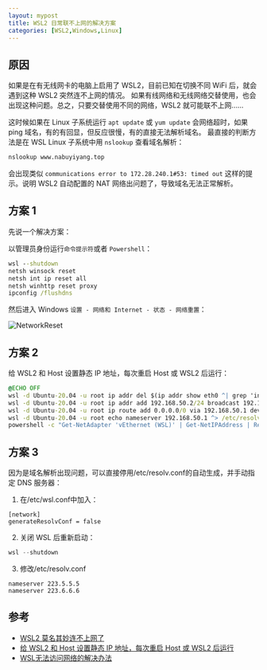 ```yaml
---
layout: mypost
title: WSL2 日常联不上网的解决方案
categories: [WSL2,Windows,Linux]
---
```


## 原因

如果是在有无线网卡的电脑上启用了 WSL2，目前已知在切换不同 WiFi 后，就会遇到这种 WSL2 突然连不上网的情况。 如果有线网络和无线网络交替使用，也会出现这种问题。总之，只要交替使用不同的网络，WSL2 就可能联不上网……

这时候如果在 Linux 子系统运行 `apt update` 或 `yum update` 会网络超时，如果 ping 域名，有的有回显，但反应很慢，有的直接无法解析域名。
最直接的判断方法是在 WSL Linux 子系统中用 `nslookup` 查看域名解析：
```bash
nslookup www.nabuyiyang.top
```
会出现类似 `communications error to 172.28.240.1#53: timed out` 这样的提示。说明 WSL2 自动配置的 NAT 网络出问题了，导致域名无法正常解析。

## 方案 1

先说一个解决方案：

以管理员身份运行`命令提示符`或者 `Powershell`：
```cmd
wsl --shutdown
netsh winsock reset
netsh int ip reset all
netsh winhttp reset proxy
ipconfig /flushdns
```
然后进入 Windows `设置 - 网络和 Internet - 状态 - 网络重置`：

![NetworkReset](NetworkReset.png)

## 方案 2

给 WSL2 和 Host 设置静态 IP 地址，每次重启 Host 或 WSL2 后运行：
```cmd
@ECHO OFF
wsl -d Ubuntu-20.04 -u root ip addr del $(ip addr show eth0 ^| grep 'inet\b' ^| awk '{print $2}' ^| head -n 1) dev eth0
wsl -d Ubuntu-20.04 -u root ip addr add 192.168.50.2/24 broadcast 192.168.50.255 dev eth0
wsl -d Ubuntu-20.04 -u root ip route add 0.0.0.0/0 via 192.168.50.1 dev eth0
wsl -d Ubuntu-20.04 -u root echo nameserver 192.168.50.1 ^> /etc/resolv.conf
powershell -c "Get-NetAdapter 'vEthernet (WSL)' | Get-NetIPAddress | Remove-NetIPAddress -Confirm:$False; New-NetIPAddress -IPAddress 192.168.50.1 -PrefixLength 24 -InterfaceAlias 'vEthernet (WSL)'; Get-NetNat | ? Name -Eq WSLNat | Remove-NetNat -Confirm:$False; New-NetNat -Name WSLNat -InternalIPInterfaceAddressPrefix 192.168.50.0/24;"
```

## 方案 3

因为是域名解析出现问题，可以直接停用/etc/resolv.conf的自动生成，并手动指定 DNS 服务器：
1. 在/etc/wsl.conf中加入：
```
[network]
generateResolvConf = false
```
2. 关闭 WSL 后重新启动：
```powershell
wsl --shutdown
```
3. 修改/etc/resolv.conf
```
nameserver 223.5.5.5
nameserver 223.6.6.6
```

## 参考

* [WSL2 莫名其妙连不上网了](https://v2ex.com/t/797357) 
* [给 WSL2 和 Host 设置静态 IP 地址，每次重启 Host 或 WSL2 后运行](https://gist.github.com/Youngv/04fe217edda61c9e78ed4c8dfac62a56) 
* [WSL无法访问网络的解决办法](https://blog.csdn.net/wbvalid/article/details/115540217)
